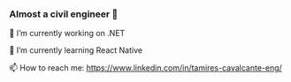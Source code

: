 ### Almost a civil engineer 👋

🔭 I’m currently working on .NET

🌱 I’m currently learning React Native


📫 How to reach me: https://www.linkedin.com/in/tamires-cavalcante-eng/


